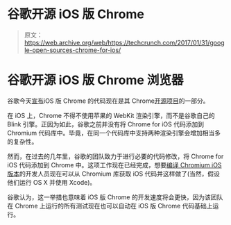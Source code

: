 # 谷歌开源 iOS 版 Chrome 

> 原文：<https://web.archive.org/web/https://techcrunch.com/2017/01/31/google-open-sources-chrome-for-ios/>

# 谷歌开源 iOS 版 Chrome 浏览器

谷歌今天[宣布](https://web.archive.org/web/20221206184815/https://blog.chromium.org/2017/01/open-sourcing-chrome-on-ios.html)iOS 版 Chrome 的代码现在是其 Chrome[开源项目](https://web.archive.org/web/20221206184815/https://chromium.googlesource.com/chromium/src.git/+/master/ios/)的一部分。

在 iOS 上，Chrome 不得不使用苹果的 WebKit 渲染引擎，而不是谷歌自己的 Blink 引擎。正因为如此，谷歌之前并没有将 Chrome for iOS 代码添加到 Chromium 代码库中。毕竟，在同一个代码库中支持两种渲染引擎会增加相当多的复杂性。

然而，在过去的几年里，谷歌的团队致力于进行必要的代码修改，将 Chrome for iOS 代码添加到 Chrome 中。这项工作现在已经完成，想要[编译 Chromium iOS 版本](https://web.archive.org/web/20221206184815/https://chromium.googlesource.com/chromium/src/+/master/docs/ios_build_instructions.md)的开发人员现在可以从 Chromium 库获取 iOS 代码并这样做了(当然，假设他们运行 OS X 并使用 Xcode)。

谷歌认为，这一举措也意味着 iOS 版 Chrome 的开发速度将会更快，因为该团队在 Chrome 上运行的所有测试现在也可以自动在 iOS 版 Chrome 代码基础上运行。